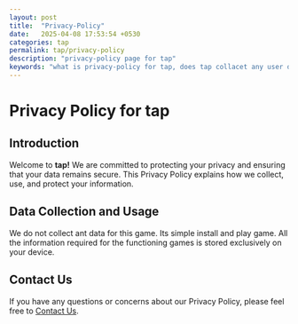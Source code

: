```yaml
---
layout: post
title:  "Privacy-Policy"
date:   2025-04-08 17:53:54 +0530
categories: tap
permalink: tap/privacy-policy
description: "privacy-policy page for tap"
keywords: "what is privacy-policy for tap, does tap collacet any user data, where is my data store, is tap safe, what if i lost my phone"
---
```

<h1> Privacy Policy for tap</h1>

<h2> Introduction</h2>

Welcome to **tap!** We are committed to protecting your privacy and ensuring that your data remains secure. This Privacy Policy explains how we collect, use, and protect your information.

<h2> Data Collection and Usage</h2>

We do not collect ant data for this game. Its simple install and play game. All the information required for the functioning games is stored exclusively on your device.



<h2> Contact Us</h2>

If you have any questions or concerns about our Privacy Policy, please feel free to <a class="linkhai" href="/contactus">Contact Us</a>.

